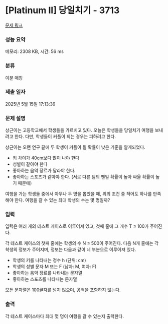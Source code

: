 # [Platinum II] 당일치기 - 3713 

[문제 링크](https://www.acmicpc.net/problem/3713) 

### 성능 요약

메모리: 2308 KB, 시간: 56 ms

### 분류

이분 매칭

### 제출 일자

2025년 5월 15일 17:13:39

### 문제 설명

<p>상근이는 고등학교에서 학생들을 가르치고 있다. 오늘은 학생들을 당일치기 여행을 보내려고 한다. 다만, 학생들이 커플이 되는 경우는 피하려고 한다.</p>

<p>상근이는 오랜 연구 끝에 두 학생이 커플이 될 확률이 낮은 기준을 알게되었다.</p>

<ul>
	<li>키 차이가 40cm보다 많이 나야 한다</li>
	<li>성별이 같아야 한다</li>
	<li>좋아하는 음악 장르가 달라야 한다.</li>
	<li>좋아하는 스포츠가 같아야 한다. (서로 다른 팀의 팬일 확률이 높아 싸울 확률이 높기 때문에)</li>
</ul>

<p>여행을 가는 학생들 중에서 아무나 두 명을 뽑았을 때, 위의 조건 중 적어도 하나를 만족해야 한다. 여행을 갈 수 있는 최대 학생의 수는 몇 명일까?</p>

### 입력 

 <p>입력은 여러 개의 테스트 케이스로 이루어져 있고, 첫째 줄에 그 개수 T ≤ 100가 주어진다.</p>

<p>각 테스트 케이스의 첫째 줄에는 학생의 수 N ≤ 500이 주어진다. 다음 N개 줄에는 각 학생의 정보가 주어지며, 정보는 다음과 같이 네 부분으로 이루어져 있다.</p>

<ul>
	<li>학생의 키를 나타내는 정수 h (단위: cm)</li>
	<li>학생의 성별 문자 M 또는 F (남자: M, 여자: F)</li>
	<li>좋아하는 음악 장르를 나타내는 문자열</li>
	<li>좋아하는 스포츠를 나타내는 문자열</li>
</ul>

<p>모든 문자열은 100글자를 넘지 않으며, 공백을 포함하지 않는다.</p>

### 출력 

 <p>각 테스트 케이스마다 최대 몇 명이 여행을 갈 수 있는지 출력한다.</p>

